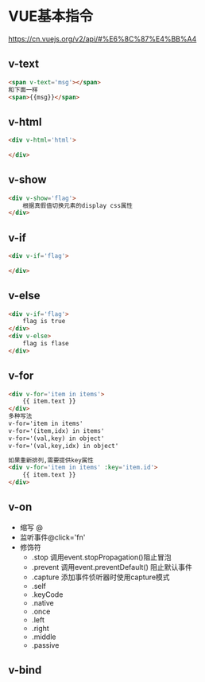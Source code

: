 # VUE基本指令

https://cn.vuejs.org/v2/api/#%E6%8C%87%E4%BB%A4

## v-text

```html
<span v-text='msg'></span>
和下面一样
<span>{{msg}}</span>
```



## v-html

```html
<div v-html='html'>
    
</div>
```



## v-show

```html
<div v-show='flag'>
    根据真假值切换元素的display css属性
</div>
```

## v-if

```html
<div v-if='flag'>
    
</div>
```

## v-else

```html
<div v-if='flag'>
    flag is true
</div>
<div v-else>
    flag is flase
</div>
```

## v-for

```html
<div v-for='item in items'>
    {{ item.text }}
</div>
多种写法
v-for='item in items'
v-for='(item,idx) in items'
v-for='(val,key) in object'
v-for='(val,key,idx) in object'

如果重新排列,需要提供key属性
<div v-for='item in items' :key='item.id'>
    {{ item.text }}
</div>
```

## v-on

- 缩写 @
- 监听事件@click='fn'
- 修饰符
  - .stop 调用event.stopPropagation()阻止冒泡
  - .prevent 调用event.preventDefault() 阻止默认事件
  - .capture 添加事件侦听器时使用capture模式
  - .self 
  - .keyCode
  - .native
  - .once
  - .left
  - .right
  - .middle
  - .passive

## v-bind

